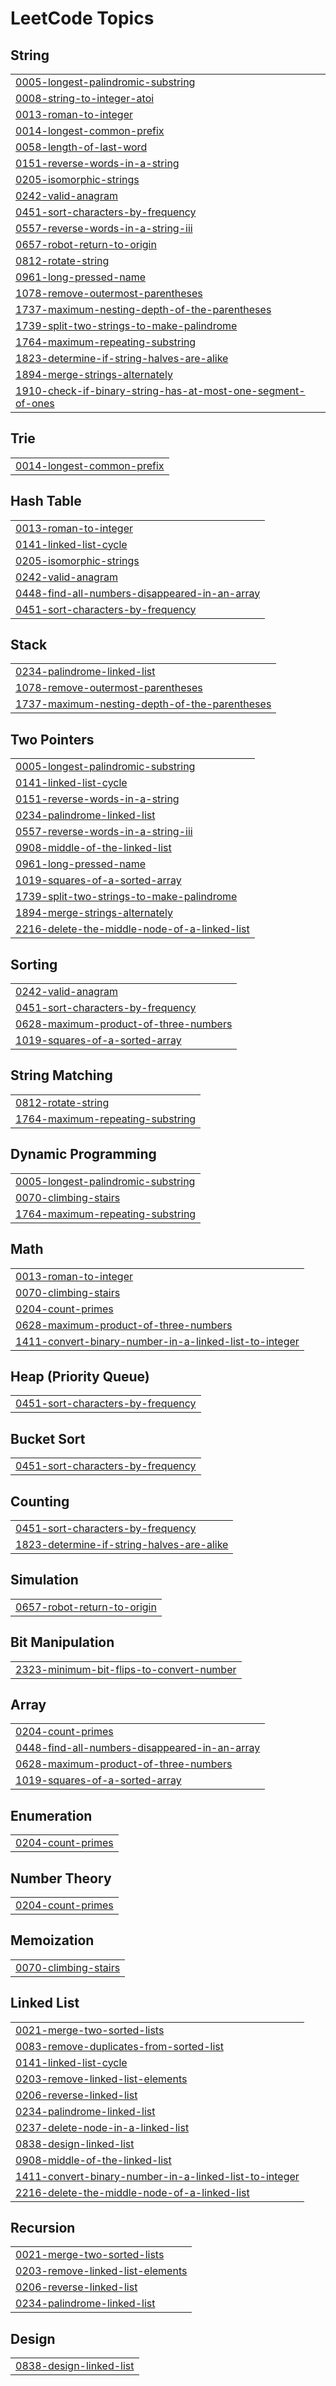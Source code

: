 
<!---LeetCode Topics Start-->
# LeetCode Topics
## String
|  |
| ------- |
| [0005-longest-palindromic-substring](https://github.com/Sumithreddy6080/DSA-/tree/master/0005-longest-palindromic-substring) |
| [0008-string-to-integer-atoi](https://github.com/Sumithreddy6080/DSA-/tree/master/0008-string-to-integer-atoi) |
| [0013-roman-to-integer](https://github.com/Sumithreddy6080/DSA-/tree/master/0013-roman-to-integer) |
| [0014-longest-common-prefix](https://github.com/Sumithreddy6080/DSA-/tree/master/0014-longest-common-prefix) |
| [0058-length-of-last-word](https://github.com/Sumithreddy6080/DSA-/tree/master/0058-length-of-last-word) |
| [0151-reverse-words-in-a-string](https://github.com/Sumithreddy6080/DSA-/tree/master/0151-reverse-words-in-a-string) |
| [0205-isomorphic-strings](https://github.com/Sumithreddy6080/DSA-/tree/master/0205-isomorphic-strings) |
| [0242-valid-anagram](https://github.com/Sumithreddy6080/DSA-/tree/master/0242-valid-anagram) |
| [0451-sort-characters-by-frequency](https://github.com/Sumithreddy6080/DSA-/tree/master/0451-sort-characters-by-frequency) |
| [0557-reverse-words-in-a-string-iii](https://github.com/Sumithreddy6080/DSA-/tree/master/0557-reverse-words-in-a-string-iii) |
| [0657-robot-return-to-origin](https://github.com/Sumithreddy6080/DSA-/tree/master/0657-robot-return-to-origin) |
| [0812-rotate-string](https://github.com/Sumithreddy6080/DSA-/tree/master/0812-rotate-string) |
| [0961-long-pressed-name](https://github.com/Sumithreddy6080/DSA-/tree/master/0961-long-pressed-name) |
| [1078-remove-outermost-parentheses](https://github.com/Sumithreddy6080/DSA-/tree/master/1078-remove-outermost-parentheses) |
| [1737-maximum-nesting-depth-of-the-parentheses](https://github.com/Sumithreddy6080/DSA-/tree/master/1737-maximum-nesting-depth-of-the-parentheses) |
| [1739-split-two-strings-to-make-palindrome](https://github.com/Sumithreddy6080/DSA-/tree/master/1739-split-two-strings-to-make-palindrome) |
| [1764-maximum-repeating-substring](https://github.com/Sumithreddy6080/DSA-/tree/master/1764-maximum-repeating-substring) |
| [1823-determine-if-string-halves-are-alike](https://github.com/Sumithreddy6080/DSA-/tree/master/1823-determine-if-string-halves-are-alike) |
| [1894-merge-strings-alternately](https://github.com/Sumithreddy6080/DSA-/tree/master/1894-merge-strings-alternately) |
| [1910-check-if-binary-string-has-at-most-one-segment-of-ones](https://github.com/Sumithreddy6080/DSA-/tree/master/1910-check-if-binary-string-has-at-most-one-segment-of-ones) |
## Trie
|  |
| ------- |
| [0014-longest-common-prefix](https://github.com/Sumithreddy6080/DSA-/tree/master/0014-longest-common-prefix) |
## Hash Table
|  |
| ------- |
| [0013-roman-to-integer](https://github.com/Sumithreddy6080/DSA-/tree/master/0013-roman-to-integer) |
| [0141-linked-list-cycle](https://github.com/Sumithreddy6080/DSA-/tree/master/0141-linked-list-cycle) |
| [0205-isomorphic-strings](https://github.com/Sumithreddy6080/DSA-/tree/master/0205-isomorphic-strings) |
| [0242-valid-anagram](https://github.com/Sumithreddy6080/DSA-/tree/master/0242-valid-anagram) |
| [0448-find-all-numbers-disappeared-in-an-array](https://github.com/Sumithreddy6080/DSA-/tree/master/0448-find-all-numbers-disappeared-in-an-array) |
| [0451-sort-characters-by-frequency](https://github.com/Sumithreddy6080/DSA-/tree/master/0451-sort-characters-by-frequency) |
## Stack
|  |
| ------- |
| [0234-palindrome-linked-list](https://github.com/Sumithreddy6080/DSA-/tree/master/0234-palindrome-linked-list) |
| [1078-remove-outermost-parentheses](https://github.com/Sumithreddy6080/DSA-/tree/master/1078-remove-outermost-parentheses) |
| [1737-maximum-nesting-depth-of-the-parentheses](https://github.com/Sumithreddy6080/DSA-/tree/master/1737-maximum-nesting-depth-of-the-parentheses) |
## Two Pointers
|  |
| ------- |
| [0005-longest-palindromic-substring](https://github.com/Sumithreddy6080/DSA-/tree/master/0005-longest-palindromic-substring) |
| [0141-linked-list-cycle](https://github.com/Sumithreddy6080/DSA-/tree/master/0141-linked-list-cycle) |
| [0151-reverse-words-in-a-string](https://github.com/Sumithreddy6080/DSA-/tree/master/0151-reverse-words-in-a-string) |
| [0234-palindrome-linked-list](https://github.com/Sumithreddy6080/DSA-/tree/master/0234-palindrome-linked-list) |
| [0557-reverse-words-in-a-string-iii](https://github.com/Sumithreddy6080/DSA-/tree/master/0557-reverse-words-in-a-string-iii) |
| [0908-middle-of-the-linked-list](https://github.com/Sumithreddy6080/DSA-/tree/master/0908-middle-of-the-linked-list) |
| [0961-long-pressed-name](https://github.com/Sumithreddy6080/DSA-/tree/master/0961-long-pressed-name) |
| [1019-squares-of-a-sorted-array](https://github.com/Sumithreddy6080/DSA-/tree/master/1019-squares-of-a-sorted-array) |
| [1739-split-two-strings-to-make-palindrome](https://github.com/Sumithreddy6080/DSA-/tree/master/1739-split-two-strings-to-make-palindrome) |
| [1894-merge-strings-alternately](https://github.com/Sumithreddy6080/DSA-/tree/master/1894-merge-strings-alternately) |
| [2216-delete-the-middle-node-of-a-linked-list](https://github.com/Sumithreddy6080/DSA-/tree/master/2216-delete-the-middle-node-of-a-linked-list) |
## Sorting
|  |
| ------- |
| [0242-valid-anagram](https://github.com/Sumithreddy6080/DSA-/tree/master/0242-valid-anagram) |
| [0451-sort-characters-by-frequency](https://github.com/Sumithreddy6080/DSA-/tree/master/0451-sort-characters-by-frequency) |
| [0628-maximum-product-of-three-numbers](https://github.com/Sumithreddy6080/DSA-/tree/master/0628-maximum-product-of-three-numbers) |
| [1019-squares-of-a-sorted-array](https://github.com/Sumithreddy6080/DSA-/tree/master/1019-squares-of-a-sorted-array) |
## String Matching
|  |
| ------- |
| [0812-rotate-string](https://github.com/Sumithreddy6080/DSA-/tree/master/0812-rotate-string) |
| [1764-maximum-repeating-substring](https://github.com/Sumithreddy6080/DSA-/tree/master/1764-maximum-repeating-substring) |
## Dynamic Programming
|  |
| ------- |
| [0005-longest-palindromic-substring](https://github.com/Sumithreddy6080/DSA-/tree/master/0005-longest-palindromic-substring) |
| [0070-climbing-stairs](https://github.com/Sumithreddy6080/DSA-/tree/master/0070-climbing-stairs) |
| [1764-maximum-repeating-substring](https://github.com/Sumithreddy6080/DSA-/tree/master/1764-maximum-repeating-substring) |
## Math
|  |
| ------- |
| [0013-roman-to-integer](https://github.com/Sumithreddy6080/DSA-/tree/master/0013-roman-to-integer) |
| [0070-climbing-stairs](https://github.com/Sumithreddy6080/DSA-/tree/master/0070-climbing-stairs) |
| [0204-count-primes](https://github.com/Sumithreddy6080/DSA-/tree/master/0204-count-primes) |
| [0628-maximum-product-of-three-numbers](https://github.com/Sumithreddy6080/DSA-/tree/master/0628-maximum-product-of-three-numbers) |
| [1411-convert-binary-number-in-a-linked-list-to-integer](https://github.com/Sumithreddy6080/DSA-/tree/master/1411-convert-binary-number-in-a-linked-list-to-integer) |
## Heap (Priority Queue)
|  |
| ------- |
| [0451-sort-characters-by-frequency](https://github.com/Sumithreddy6080/DSA-/tree/master/0451-sort-characters-by-frequency) |
## Bucket Sort
|  |
| ------- |
| [0451-sort-characters-by-frequency](https://github.com/Sumithreddy6080/DSA-/tree/master/0451-sort-characters-by-frequency) |
## Counting
|  |
| ------- |
| [0451-sort-characters-by-frequency](https://github.com/Sumithreddy6080/DSA-/tree/master/0451-sort-characters-by-frequency) |
| [1823-determine-if-string-halves-are-alike](https://github.com/Sumithreddy6080/DSA-/tree/master/1823-determine-if-string-halves-are-alike) |
## Simulation
|  |
| ------- |
| [0657-robot-return-to-origin](https://github.com/Sumithreddy6080/DSA-/tree/master/0657-robot-return-to-origin) |
## Bit Manipulation
|  |
| ------- |
| [2323-minimum-bit-flips-to-convert-number](https://github.com/Sumithreddy6080/DSA-/tree/master/2323-minimum-bit-flips-to-convert-number) |
## Array
|  |
| ------- |
| [0204-count-primes](https://github.com/Sumithreddy6080/DSA-/tree/master/0204-count-primes) |
| [0448-find-all-numbers-disappeared-in-an-array](https://github.com/Sumithreddy6080/DSA-/tree/master/0448-find-all-numbers-disappeared-in-an-array) |
| [0628-maximum-product-of-three-numbers](https://github.com/Sumithreddy6080/DSA-/tree/master/0628-maximum-product-of-three-numbers) |
| [1019-squares-of-a-sorted-array](https://github.com/Sumithreddy6080/DSA-/tree/master/1019-squares-of-a-sorted-array) |
## Enumeration
|  |
| ------- |
| [0204-count-primes](https://github.com/Sumithreddy6080/DSA-/tree/master/0204-count-primes) |
## Number Theory
|  |
| ------- |
| [0204-count-primes](https://github.com/Sumithreddy6080/DSA-/tree/master/0204-count-primes) |
## Memoization
|  |
| ------- |
| [0070-climbing-stairs](https://github.com/Sumithreddy6080/DSA-/tree/master/0070-climbing-stairs) |
## Linked List
|  |
| ------- |
| [0021-merge-two-sorted-lists](https://github.com/Sumithreddy6080/DSA-/tree/master/0021-merge-two-sorted-lists) |
| [0083-remove-duplicates-from-sorted-list](https://github.com/Sumithreddy6080/DSA-/tree/master/0083-remove-duplicates-from-sorted-list) |
| [0141-linked-list-cycle](https://github.com/Sumithreddy6080/DSA-/tree/master/0141-linked-list-cycle) |
| [0203-remove-linked-list-elements](https://github.com/Sumithreddy6080/DSA-/tree/master/0203-remove-linked-list-elements) |
| [0206-reverse-linked-list](https://github.com/Sumithreddy6080/DSA-/tree/master/0206-reverse-linked-list) |
| [0234-palindrome-linked-list](https://github.com/Sumithreddy6080/DSA-/tree/master/0234-palindrome-linked-list) |
| [0237-delete-node-in-a-linked-list](https://github.com/Sumithreddy6080/DSA-/tree/master/0237-delete-node-in-a-linked-list) |
| [0838-design-linked-list](https://github.com/Sumithreddy6080/DSA-/tree/master/0838-design-linked-list) |
| [0908-middle-of-the-linked-list](https://github.com/Sumithreddy6080/DSA-/tree/master/0908-middle-of-the-linked-list) |
| [1411-convert-binary-number-in-a-linked-list-to-integer](https://github.com/Sumithreddy6080/DSA-/tree/master/1411-convert-binary-number-in-a-linked-list-to-integer) |
| [2216-delete-the-middle-node-of-a-linked-list](https://github.com/Sumithreddy6080/DSA-/tree/master/2216-delete-the-middle-node-of-a-linked-list) |
## Recursion
|  |
| ------- |
| [0021-merge-two-sorted-lists](https://github.com/Sumithreddy6080/DSA-/tree/master/0021-merge-two-sorted-lists) |
| [0203-remove-linked-list-elements](https://github.com/Sumithreddy6080/DSA-/tree/master/0203-remove-linked-list-elements) |
| [0206-reverse-linked-list](https://github.com/Sumithreddy6080/DSA-/tree/master/0206-reverse-linked-list) |
| [0234-palindrome-linked-list](https://github.com/Sumithreddy6080/DSA-/tree/master/0234-palindrome-linked-list) |
## Design
|  |
| ------- |
| [0838-design-linked-list](https://github.com/Sumithreddy6080/DSA-/tree/master/0838-design-linked-list) |
<!---LeetCode Topics End-->
